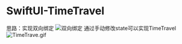 # SwiftUI-TimeTravel
思路：实现双向绑定
![双向绑定](https://upload-images.jianshu.io/upload_images/2041522-510c86bf76eaebf4.jpg?imageMogr2/auto-orient/strip%7CimageView2/2/w/1240)
通过手动修改state可以实现TimeTravel
![TimeTrave.gif](https://github.com/king-roc/SwiftUI-TimeTravel/blob/master/TimeTrave.gif)
